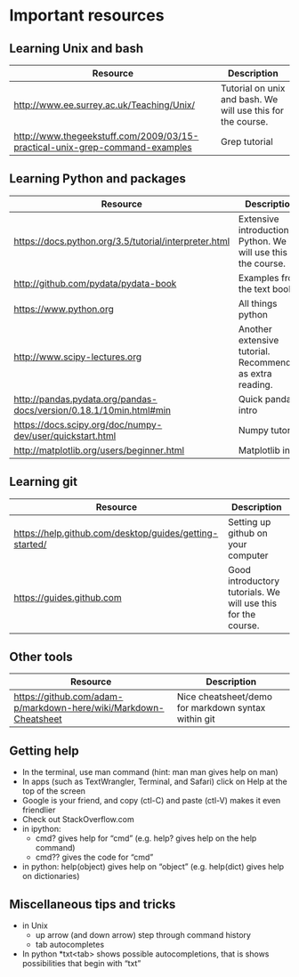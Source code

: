 # Important resources
## Learning Unix and bash
 Resource | Description 
 ------- | ------------  
 http://www.ee.surrey.ac.uk/Teaching/Unix/ | Tutorial on unix and bash. We will use this for the course. 
http://www.thegeekstuff.com/2009/03/15-practical-unix-grep-command-examples | Grep tutorial

## Learning Python and packages
Resource | Description 
------- | ------------
https://docs.python.org/3.5/tutorial/interpreter.html | Extensive introduction to Python. We will use this for the course. 
http://github.com/pydata/pydata-book | Examples from the text book 
https://www.python.org | All things python 
http://www.scipy-lectures.org | Another extensive tutorial. Recommended as extra reading.
http://pandas.pydata.org/pandas-docs/version/0.18.1/10min.html#min | Quick pandas intro 
https://docs.scipy.org/doc/numpy-dev/user/quickstart.html | Numpy tutorial 
http://matplotlib.org/users/beginner.html | Matplotlib intro 

## Learning git
Resource | Description
------- | ------------
https://help.github.com/desktop/guides/getting-started/ | Setting up github on your computer
https://guides.github.com | Good introductory tutorials. We will use this for the course. 

## Other tools
Resource | Description
------- | ------------
https://github.com/adam-p/markdown-here/wiki/Markdown-Cheatsheet | Nice cheatsheet/demo for markdown syntax within git

## Getting help
* In the terminal, use man command (hint: man man gives help on man)
* In apps (such as TextWrangler, Terminal, and Safari) click on Help at the top of the screen
* Google is your friend, and copy (ctl-C) and paste (ctl-V) makes it even friendlier
* Check out StackOverflow.com
* in ipython:
	* cmd? gives help for “cmd” (e.g. help? gives help on the help command)
	* cmd?? gives the code for “cmd”
* in python: help(object) gives help on “object” (e.g. help(dict) gives help on dictionaries)
## Miscellaneous tips and tricks
* in Unix
	* up arrow (and down arrow) step through command history
	* tab autocompletes
* In python
	*txt\<tab\> shows possible autocompletions, that is shows possibilities that begin with “txt”